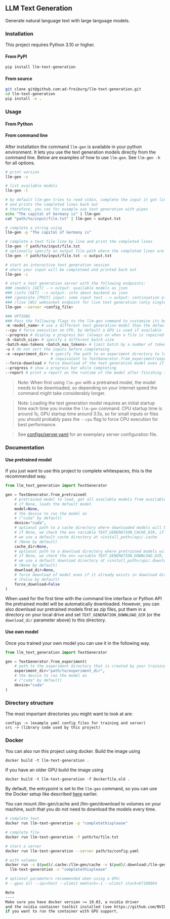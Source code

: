 ## LLM Text Generation

Generate natural language text with large language models.

### Installation

This project requires Python 3.10 or higher.

#### From PyPI

```bash
pip install llm-text-generation
```

#### From source

```bash
git clone git@github.com:ad-freiburg/llm-text-generation.git
cd llm-text-generation
pip install -e .

```

### Usage

#### From Python

#### From command line

After installation the command `llm-gen` is available in your python environment. 
It lets you use the text generation models directly from the command line.
Below are examples of how to use `llm-gen`. See `llm-gen -h` for all options.

```bash
# print version
llm-gen -v

# list available models
llm-gen -l

# by default llm-gen tries to read stdin, complete the input it got line by line 
# and prints the completed lines back out
# therefore, you can for example use text generation with pipes
echo "The capital of Germany is" | llm-gen
cat "path/to/input/file.txt" | llm-gen > output.txt

# complete a string using
llm-gen -p "The capital of Germany is"

# complete a text file line by line and print the completed lines
llm-gen -f path/to/input/file.txt
# optionally specify an output file path where the completed lines are saved
llm-gen -f path/to/input/file.txt -o output.txt

# start an interactive text generation session
# where your input will be completeed and printed back out
llm-gen -i

# start a text generation server with the following endpoints:
### /models [GET] --> output: available models as json 
### /info [GET] --> output: info about backend as json
### /generate [POST] input: some input text --> output: continuation of the input text
### /live [WS] websocket endpoint for live text generation (only single unbatched requests)
llm-gen --server <config_file>

### OPTIONS
### Pass the following flags to the llm-gen command to customize its behaviour
-m <model_name> # use a different text generation model than the default one 
--cpu # force execution on CPU, by default a GPU is used if available
--progress # display a progress bar (always on when a file is repaired using -f)
-b <batch_size> # specify a different batch size
-batch-max-tokens <batch_max_tokens> # limit batch by a number of tokens and not by number of samples
-u # do not sort the inputs before completeing
-e <experiment_dir> # specify the path to an experiment directory to load the model from 
                    # (equivalent to TextGenerator.from_experiment(experiment_dir) in Python API)
--force-download # force download of the text generation model even if it was already downloaded
--progress # show a progress bar while completing
--report # print a report on the runtime of the model after finishing the completion
```

> Note: When first using `llm-gen` with a pretrained model, the model needs to be downloaded, so depending on
> your internet speed the command might take considerably longer.

> Note: Loading the text generation model requires an initial startup time each time you
> invoke the `llm-gen` command. CPU startup time is around 1s, GPU startup time around 3.5s, so for small
> inputs or files you should probably pass the `--cpu` flag to force CPU execution for best performance.

> See [configs/server.yaml](configs/server.yaml) for an exemplary server configuration file.

### Documentation

#### Use pretrained model

If you just want to use this project to complete whitespaces, this is the recommended way.

```python
from llm_text_generation import TextGenerator

gen = TextGenerator.from_pretrained(
    # pretrained model to load, get all available models from available_models(),
    # if None, loads the default model
    model=None,
    # the device to run the model on
    # ("cuda" by default)
    device="cuda",
    # optional path to a cache directory where downloaded models will be extracted to,
    # if None, we check the env variable TEXT_GENERATION_CACHE_DIR, if it is not set 
    # we use a default cache directory at <install_path>/api/.cache 
    # (None by default)
    cache_dir=None,
    # optional path to a download directory where pretrained models will be downloaded to,
    # if None, we check the env variable TEXT_GENERATION_DOWNLOAD_DIR, if it is not set 
    # we use a default download directory at <install_path>/api/.download
    # (None by default)
    download_dir=None,
    # force download of model even if it already exists in download dir
    # (False by default)
    force_download=False
)
```

When used for the first time with the command line interface or Python API the pretrained model will be automatically downloaded. 
However, you can also download our pretrained models first as zip files, put them in a directory on your local drive 
and set `TEXT_GENERATION_DOWNLOAD_DIR` (or the `download_dir` parameter above) to this directory.

#### Use own model

Once you trained your own model you can use it in the following way.

```python
from llm_text_generation import TextGenerator

gen = TextGenerator.from_experiment(
    # path to the experiment directory that is created by your training run
    experiment_dir="path/to/experiment_dir",
    # the device to run the model on
    # ("cuda" by default)
    device="cuda"
)
```

### Directory structure

The most important directories you might want to look at are:

```
configs -> (example yaml config files for training and server)
src -> (library code used by this project)
```

### Docker

You can also run this project using docker. Build the image using

`docker build -t llm-text-generation .`

If you have an older GPU build the image using

`docker build -t llm-text-generation -f Dockerfile.old .`

By default, the entrypoint is set to the `llm-gen` command, 
so you can use the Docker setup like described [here](#from-command-line) earlier.

You can mount /llm-gen/cache and /llm-gen/download to volumes on your machine, such that
you do not need to download the models every time.

```bash
# complete text
docker run llm-text-generation -p "completethisplease"

# complete file
docker run llm-text-generation -f path/to/file.txt

# start a server
docker run llm-text-generation --server path/to/config.yaml

# with volumes
docker run -v $(pwd)/.cache:/llm-gen/cache -v $(pwd)/.download:/llm-gen/download \
  llm-text-generation -c "completethisplease"

# optional parameters recommended when using a GPU:
# --gpus all --ipc=host --ulimit memlock=-1 --ulimit stack=67108864

Note
----
Make sure you have docker version >= 19.03, a nvidia driver
and the nvidia container toolkit installed (see https://github.com/NVIDIA/nvidia-docker)
if you want to run the container with GPU support.
```
